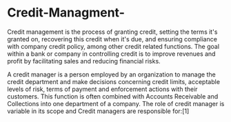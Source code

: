 # Credit-Managment-
Credit management is the process of granting credit, setting the terms it's granted on, recovering this credit when it's due, and ensuring compliance with company credit policy, among other credit related functions. The goal within a bank or company in controlling credit is to improve revenues and profit by facilitating sales and reducing financial risks.

A credit manager is a person employed by an organization to manage the credit department and make decisions concerning credit limits, acceptable levels of risk, terms of payment and enforcement actions with their customers. This function is often combined with Accounts Receivable and Collections into one department of a company. The role of credit manager is variable in its scope and Credit managers are responsible for:[1]
